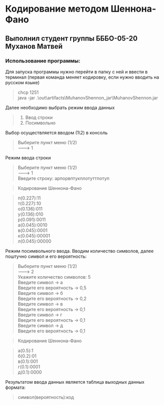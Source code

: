 # Кодирование методом Шеннона-Фано
## Выполнил студент группы БББО-05-20 Муханов Матвей
### Использование программы:

Для запуска программы нужно перейти в папку с ней и ввести в терминал (первая команда меняет кодировку, если нужно вводить на русском языке)

>chcp 1251  
>java -jar .\out\artifacts\MuhanovShennon_jar\MuhanovShennon.jar

Далее необходимо выбрать режим ввода данных

>1. Ввод строки
>2. Посимвольно

Выбор осуществляется вводом (1\2) в консоль

>Выберите пункт меню (1/2)  
>---> 1

Режим ввода строки

>Выберите пункт меню (1/2)  
>---> 1  
>Введите строку: арпорвптукплотуттпотуп

>Кодирование Шеннона-Фано

>п(0.227):11  
>т(0.227):10  
>о(0.136):011  
>у(0.136):010  
>р(0.091):0011  
>а(0.045):0010  
>в(0.045):0001  
>к(0.045):00001  
>л(0.045):00000

Режим посимвольного ввода. Вводим количество символов, далее поштучно символ и его вероятность:

>Выберите пункт меню (1/2)  
>---> 2  
>Укажите количество символов: 5  
>Введите символ -> а  
>Введите его вероятность -> 0,5  
>Введите символ -> б  
>Введите его вероятность -> 0,2  
>Введите символ -> в  
>Введите его вероятность -> 0,1  
>Введите символ -> г  
>Введите его вероятность -> 0,1  
>Введите символ -> д  
>Введите его вероятность -> 0,1

>Кодирование Шеннона-Фано

>а(0.5):1  
>б(0.2):01  
>в(0.1):001  
>г(0.1):0001  
>д(0.1):0000

Результатом ввода данных является таблица выходных данных формата:
>символ(вероятность):код
